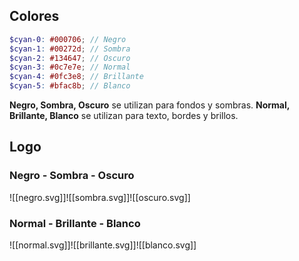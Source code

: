 ## Colores
```scss
$cyan-0: #000706; // Negro
$cyan-1: #00272d; // Sombra
$cyan-2: #134647; // Oscuro
$cyan-3: #0c7e7e; // Normal
$cyan-4: #0fc3e8; // Brillante
$cyan-5: #bfac8b; // Blanco
```
**Negro, Sombra, Oscuro** se utilizan para fondos y sombras.
**Normal, Brillante, Blanco** se utilizan para texto, bordes y brillos.

## Logo

### **Negro** - **Sombra** - **Oscuro**
![[negro.svg]]![[sombra.svg]]![[oscuro.svg]]
### **Normal** - **Brillante** - **Blanco**
![[normal.svg]]![[brillante.svg]]![[blanco.svg]]
